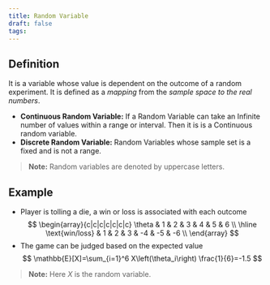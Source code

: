 ```yaml
---
title: Random Variable
draft: false
tags:
---
```

## Definition
It is a variable whose value is dependent on the outcome of a random experiment. It is defined as a *mapping* from the *sample space to the real numbers*.  
- **Continuous Random Variable:** If a Random Variable can take an Infinite number of values within a range or interval. Then it is is a Continuous random variable. 
- **Discrete Random Variable:** Random Variables whose sample set is a fixed and is not a range.  
  
> **Note:** Random variables are denoted by uppercase letters.  

## Example
- Player is tolling a die, a win or loss is associated with each outcome 
$$
\begin{array}{c|c|c|c|c|c|c} \theta & 1 & 2 & 3 & 4 & 5 & 6 \\ \hline \text{win/loss} & 1 & 2 & 3 & -4 & -5 & -6 \\ \end{array}
$$
- The game can be judged based on the expected value   
$$
\mathbb{E}[X]=\sum_{i=1}^6 X\left(\theta_i\right) \frac{1}{6}=-1.5
$$

> **Note:** Here $X$ is the random variable.